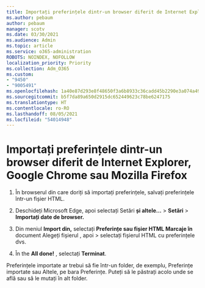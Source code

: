 ```yaml
---
title: Importați preferințele dintr-un browser diferit de Internet Explorer, Google Chrome sau Mozilla Firefox
ms.author: pebaum
author: pebaum
manager: scotv
ms.date: 03/30/2021
ms.audience: Admin
ms.topic: article
ms.service: o365-administration
ROBOTS: NOINDEX, NOFOLLOW
localization_priority: Priority
ms.collection: Adm_O365
ms.custom:
- "9450"
- "9005491"
ms.openlocfilehash: 1a40e87d293e8f48650f3a6b8933c36cadd45b2290e3a074a499c964a274d59b
ms.sourcegitcommit: b5f7da89a650d2915dc652449623c78be6247175
ms.translationtype: HT
ms.contentlocale: ro-RO
ms.lasthandoff: 08/05/2021
ms.locfileid: "54014948"
---
```

# <a name="import-favorites-from-a-browser-other-than-internet-explorer-google-chrome-or-mozilla-firefox"></a>Importați preferințele dintr-un browser diferit de Internet Explorer, Google Chrome sau Mozilla Firefox

1. În browserul din care doriți să importați preferințele, salvați preferințele într-un fișier HTML.

1. Deschideți Microsoft Edge, apoi selectați Setări **și altele...**  >  **Setări**  >  **Importați date de browser.**

1. Din meniul **Import din,** selectați **Preferințe sau fișier HTML Marcaje în** document Alegeți fișierul , apoi  >  selectați fișierul HTML cu preferințele dvs.

1. În the **All done!** , selectați **Terminat**.

Preferințele importate ar trebui să fie într-un folder, de exemplu, Preferințe importate sau Altele, pe bara Preferințe. Puteți să le păstrați acolo unde se află sau să le mutați în alt folder.